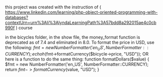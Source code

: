 
this project was created with the instruction of ( https://www.linkedin.com/learning/php-object-oriented-programming-with-databases?contextUrn=urn%3Ali%3AlyndaLearningPath%3A57bdd8a292015ae4c0cb990f )
course 




in the bicycles folder, 
in the show file, the money_format function is deprecated as of 7.4 and eliminated in 8.0.
To format the price in USD, use the following: 
  $fmt = new NumberFormatter('en_US', NumberFormatter::CURRENCY);
  echo h($fmt->formatCurrency($bicycle->price, "USD"));
  OR here is a function to do the same thing: 
  function formatDollars($value) { 
    $fmt = new NumberFormatter('en_US', NumberFormatter::CURRENCY);
    return $fmt->formatCurrency($value, "USD"); 
  }

